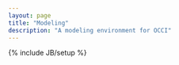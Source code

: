 ```yaml
---
layout: page
title: "Modeling"
description: "A modeling environment for OCCI"
---
```

{% include JB/setup %}
